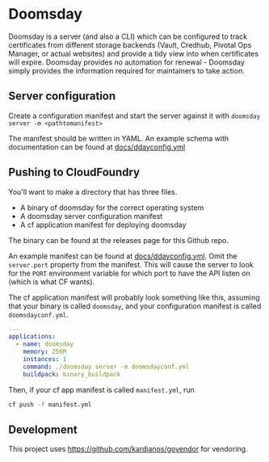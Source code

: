 # Doomsday

Doomsday is a server (and also a CLI) which can be configured to track
certificates from different storage backends (Vault, Credhub, Pivotal
Ops Manager, or actual websites) and provide a tidy view into when certificates
will expire. Doomsday provides no automation for renewal - Doomsday simply
provides the information required for maintainers to take action.

## Server configuration

Create a configuration manifest and start the server against it with
`doomsday server -m <pathtomanifest>`

The manifest should be written in YAML. An example schema with documentation
can be found at [docs/ddayconfig.yml](docs/ddayconfig.yml)

## Pushing to CloudFoundry

You'll want to make a directory that has three
files.

* A binary of doomsday for the correct operating system
* A doomsday server configuration manifest
* A cf application manifest for deploying doomsday

The binary can be found at the releases page for this Github repo.

An example manifest can be found at
[docs/ddayconfig.yml](docs/ddayconfig.yml). Omit the `server.port` property
from the manifest. This will cause the server to look for the `PORT` environment
variable for which port to have the API listen on (which is what CF wants).

The cf application manifest will probably look something like this,
assuming that your binary is called `doomsday`, and your configuration
manifest is called `doomsdayconf.yml`.

```yml
---
applications:
  - name: doomsday
    memory: 256M
    instances: 1
    command: ./doomsday server -m doomsdayconf.yml
    buildpack: binary_buildpack
```

Then, if your cf app manifest is called `manifest.yml`, run

```sh
cf push -f manifest.yml
```

## Development

This project uses https://github.com/kardianos/govendor for vendoring.
